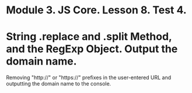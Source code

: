 # Module 3. JS Core. Lesson 8. Test 4.

# String .replace and .split Method, and the RegExp Object. Output the domain name.

Removing "http://" or "https://" prefixes in the user-entered URL and outputting the domain name to the console.
